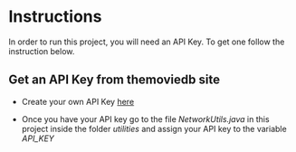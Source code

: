 # Instructions

In order to run this project, you will need an API Key. To get one follow the instruction below. 

## Get an API Key from  themoviedb site

* Create your own API Key [here](https://www.themoviedb.org/signup)

* Once you have your API key go to the file _NetworkUtils.java_ in this project inside
the folder _utilities_ and assign your API key to the variable _API_KEY_